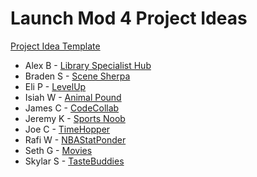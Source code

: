 # Launch Mod 4 Project Ideas
[Project Idea Template](./Mod4ProjectIdeaTemplate.md)

* Alex B - [Library Specialist Hub](./students/alex.md)
* Braden S - [Scene Sherpa](./students/braden.md)
* Eli P - [LevelUp](./students/eli.md)
* Isiah W - [Animal Pound](./students/isiah.md) 
* James C - [CodeCollab](./students/james.md) 
* Jeremy K - [Sports Noob](./students/jeremy.md) 
* Joe C - [TimeHopper](./students/joe.md) 
* Rafi W - [NBAStatPonder](./students/rafi.md) 
* Seth G - [Movies](./students/seth.md) 
* Skylar S - [TasteBuddies](./students/skylar.md) 
